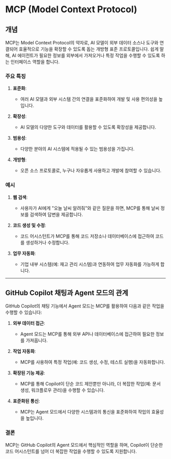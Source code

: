 # MCP (Model Context Protocol)

## 개념
MCP는 Model Context Protocol의 약자로, AI 모델이 외부 데이터 소스나 도구와 연결되어 효율적으로 기능을 확장할 수 있도록 돕는 개방형 표준 프로토콜입니다. 쉽게 말해, AI 에이전트가 필요한 정보를 외부에서 가져오거나 특정 작업을 수행할 수 있도록 하는 인터페이스 역할을 합니다.

### 주요 특징
1. **표준화**:
   - 여러 AI 모델과 외부 시스템 간의 연결을 표준화하여 개발 및 사용 편의성을 높입니다.

2. **확장성**:
   - AI 모델의 다양한 도구와 데이터를 활용할 수 있도록 확장성을 제공합니다.

3. **범용성**:
   - 다양한 분야의 AI 시스템에 적용될 수 있는 범용성을 가집니다.

4. **개방형**:
   - 오픈 소스 프로토콜로, 누구나 자유롭게 사용하고 개발에 참여할 수 있습니다.

### 예시
1. **웹 검색**:
   - 사용자가 AI에게 "오늘 날씨 알려줘"와 같은 질문을 하면, MCP를 통해 날씨 정보를 검색하여 답변을 제공합니다.

2. **코드 생성 및 수정**:
   - 코드 어시스턴트가 MCP를 통해 코드 저장소나 데이터베이스에 접근하여 코드를 생성하거나 수정합니다.

3. **업무 자동화**:
   - 기업 내부 시스템(예: 재고 관리 시스템)과 연동하여 업무 자동화를 가능하게 합니다.

---

## GitHub Copilot 채팅과 Agent 모드의 관계

GitHub Copilot의 채팅 기능에서 Agent 모드는 MCP를 활용하여 다음과 같은 작업을 수행할 수 있습니다:

1. **외부 데이터 접근**:
   - Agent 모드는 MCP를 통해 외부 API나 데이터베이스에 접근하여 필요한 정보를 가져옵니다.

2. **작업 자동화**:
   - MCP를 사용하여 특정 작업(예: 코드 생성, 수정, 테스트 실행)을 자동화합니다.

3. **확장된 기능 제공**:
   - MCP를 통해 Copilot이 단순 코드 제안뿐만 아니라, 더 복잡한 작업(예: 문서 생성, 워크플로우 관리)을 수행할 수 있습니다.

4. **표준화된 통신**:
   - MCP는 Agent 모드에서 다양한 시스템과의 통신을 표준화하여 작업의 효율성을 높입니다.

### 결론
MCP는 GitHub Copilot의 Agent 모드에서 핵심적인 역할을 하며, Copilot이 단순한 코드 어시스턴트를 넘어 더 복잡한 작업을 수행할 수 있도록 지원합니다.